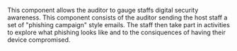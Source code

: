 This component allows the auditor to gauge staffs digital security awareness. This component consists of the auditor sending the host staff a set of "phishing campaign" style emails. The staff then take part in activities to explore what phishing looks like and to the consiquences of having their device compromised.
